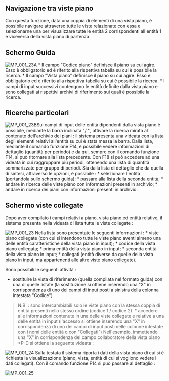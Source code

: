 ## Navigazione tra viste piano
Con questa funzione, data una coppia di elementi di una vista piano, è possibile navigare attraverso tutte le viste relazionate con essa e selezionarne una per visualizzare tutte le entità 2 corrispondenti all'entità 1 e viceversa della vista piano di partenza.

## Schermo Guida
![MP_001_23A](http://doc.smeup.com/immagini/MBDOC_OGG-P_MPGP08/MP_001_23A.png) \* Il campo "Codice piano" definisce il piano su cui agire. Esso è obbligatorio ed è riferito alla rispettiva tabella su cui è possibile la ricerca.
 \* Il campo "Vista piano" definisce il piano su cui agire. Esso è obbligatorio ed è riferito alla rispettiva tabella su cui è possibile la ricerca.
 \* I campi di input successivi contengono le entità definite dalla vista piano e sono collegati ai rispettivi archivi di riferimento sui quali è possibile la ricerca.

## Ricerche particolari
![MP_001_23B](http://doc.smeup.com/immagini/MBDOC_OGG-P_MPGP08/MP_001_23B.png)Sui campi di input delle entità dipendenti dalla vista piano è possibile, mediante la barra inclinata "/ '', attivare la ricerca mirata al contenuto dell'archivio dei piani :  il sistema presenta una videata con la lista degli elementi relativi all'entità su cui è stata messa la barra.
Dalla lista, mediante il comando funzione F14, è possibile vedere informazioni di dettaglio (quantità per periodo) e da qui, sempre con il comando funzione F14, si può ritornare alla lista precedente.
Con F18 si può accedere ad una videata in cui raggruppare più periodi, ottenendo una lista di quantità sommarizzate per gruppo di periodi.
Sia dalla lista di dettaglio che da quella di sintesi, attraverso le opzioni, è possibile : 
 \* selezionare l'entità (portandola sullo schermo guida);
 \* passare alla lista della seconda entità;
 \* andare in ricerca delle viste piano con informazioni presenti in archivio;
 \* andare in ricerca dei piani con informazioni presenti in archivio.

## Schermo viste collegate
Dopo aver compilato i campi relativi a piano, vista piano ed entità relative, il sistema presenta nella videata di lista tutte le viste collegate : 

![MP_001_23](http://doc.smeup.com/immagini/MBDOC_OGG-P_MPGP08/MP_001_23.png)
Nella lista sono presentate le seguenti informazioni : 
 \* viste piano collegate (con cui si intendono tutte le viste piano aventi almeno una delle entità caratteristiche della vista piano in input);
 \* codice della vista piano collegata;
 \* prima entità della vista piano in input;
 \* seconda entità della vista piano in input;
 \* collegati (entità diverse da quelle della vista piano in input, ma appartenenti alle altre viste piano collegate).

Sono possibili le seguenti attività : 
-  sostituire la vista di riferimento (quella compilata nel formato guida) con una di quelle listate (la sostituzione si ottiene inserendo una "X" in corrispondenza di uno dei campi di input posti a
sinistra della colonna intestata "Codice")

>N.B. :  sono intercambiabili solo le viste piano con la stessa coppia di entità presenti nello stesso ordine (codice 1 / codice 2).
 \* accedere alle informazioni contenute in una delle viste collegate e relative a una delle entità in input (l'accesso si ottiene inserendo una "X" in corrispondenza di uno dei campi di input posti nelle colonne intestate con i nomi delle entità o con "Collegati")
Nell'esempio, immettendo una "X" in corrispondenza del campo collaboratore della vista piano >P-D si ottiene la seguente videata : 

![MP_001_24](http://doc.smeup.com/immagini/MBDOC_OGG-P_MPGP08/MP_001_24.png)
Sulla testata il sistema riporta i dati della vista piano di cui si è richiesta la visualizzazione (piano, vista, entità di cui si vogliono vedere i dati collegati).
Con il comando funzione F14 si può passare al dettaglio : 

![MP_001_25](http://doc.smeup.com/immagini/MBDOC_OGG-P_MPGP08/MP_001_25.png)